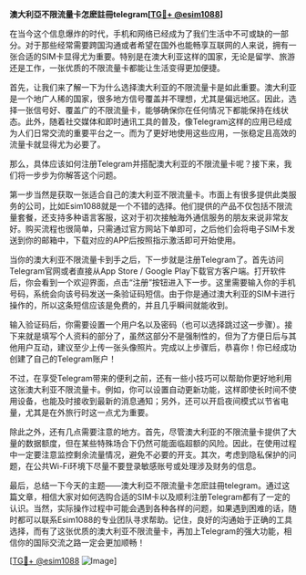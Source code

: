 **澳大利亞不限流量卡怎麽註冊telegram[[TG💪+ @esim1088](https://t.me/s/esim1088)]**

在当今这个信息爆炸的时代，手机和网络已经成为了我们生活中不可或缺的一部分。对于那些经常需要跨国沟通或者希望在国外也能畅享互联网的人来说，拥有一张合适的SIM卡显得尤为重要。特别是在澳大利亚这样的国家，无论是留学、旅游还是工作，一张优质的不限流量卡都能让生活变得更加便捷。

首先，让我们来了解一下为什么选择澳大利亚的不限流量卡是如此重要。澳大利亚是一个地广人稀的国家，很多地方信号覆盖并不理想，尤其是偏远地区。因此，选择一张信号好、覆盖广的不限流量卡，能够确保你在任何情况下都能保持在线状态。此外，随着社交媒体和即时通讯工具的普及，像Telegram这样的应用已经成为人们日常交流的重要平台之一。而为了更好地使用这些应用，一张稳定且高效的流量卡就显得尤为必要了。

那么，具体应该如何注册Telegram并搭配澳大利亚的不限流量卡呢？接下来，我们将一步步为你解答这个问题。

第一步当然是获取一张适合自己的澳大利亚不限流量卡。市面上有很多提供此类服务的公司，比如Esim1088就是一个不错的选择。他们提供的产品不仅包括不限流量套餐，还支持多种语言客服，这对于初次接触海外通信服务的朋友来说非常友好。购买流程也很简单，只需通过官方网站下单即可，之后他们会将电子SIM卡发送到你的邮箱中，下载对应的APP后按照指示激活即可开始使用。

当你的澳大利亚不限流量卡到手之后，下一步就是注册Telegram了。首先访问Telegram官网或者直接从App Store / Google Play下载官方客户端。打开软件后，你会看到一个欢迎界面，点击“注册”按钮进入下一步。这里需要输入你的手机号码，系统会向该号码发送一条验证码短信。由于你是通过澳大利亚的SIM卡进行操作的，所以这条短信应该是免费的，并且几乎瞬间就能收到。

输入验证码后，你需要设置一个用户名以及密码（也可以选择跳过这一步骤）。接下来就是填写个人资料的部分了，虽然这部分不是强制性的，但为了方便日后与其他用户互动，建议至少上传一张头像照片。完成以上步骤后，恭喜你！你已经成功创建了自己的Telegram账户！

不过，在享受Telegram带来的便利之前，还有一些小技巧可以帮助你更好地利用这张澳大利亚不限流量卡。例如，你可以设置自动更新功能，这样即使长时间不使用设备，也能及时接收到最新的消息通知；另外，还可以开启夜间模式以节省电量，尤其是在外旅行时这一点尤为重要。

除此之外，还有几点需要注意的地方。首先，尽管澳大利亚的不限流量卡提供了大量的数据额度，但在某些特殊场合下仍然可能面临超额的风险。因此，在使用过程中一定要注意监控剩余流量情况，避免不必要的开支。其次，考虑到隐私保护的问题，在公共Wi-Fi环境下尽量不要登录敏感账号或处理涉及财务的信息。

最后，总结一下今天的主题——澳大利亞不限流量卡怎麽註冊telegram。通过这篇文章，相信大家对如何选购合适的SIM卡以及顺利注册Telegram都有了一定的认识。当然，实际操作过程中可能会遇到各种各样的问题，如果遇到困难的话，随时都可以联系Esim1088的专业团队寻求帮助。记住，良好的沟通始于正确的工具选择，而有了这张优质的澳大利亚不限流量卡，再加上Telegram的强大功能，相信你的国际交流之路一定会更加顺畅！

[[TG💪+ @esim1088](https://t.me/s/esim1088) ![Image](https://i.postimg.cc/4NQfJmqS/Snipaste-2025-05-13-00-14-12.png)]